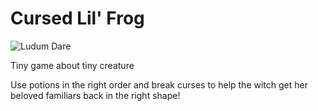# Cursed Lil' Frog
![Ludum Dare](https://img.shields.io/badge/LudumDare-56-f79122?labelColor=ee5533&link=https%3A%2F%2Fldjam.com%2Fevents%2Fludum-dare%2F56)

Tiny game about tiny creature

Use potions in the right order and break curses to help the witch get her beloved familiars back in the right shape!
